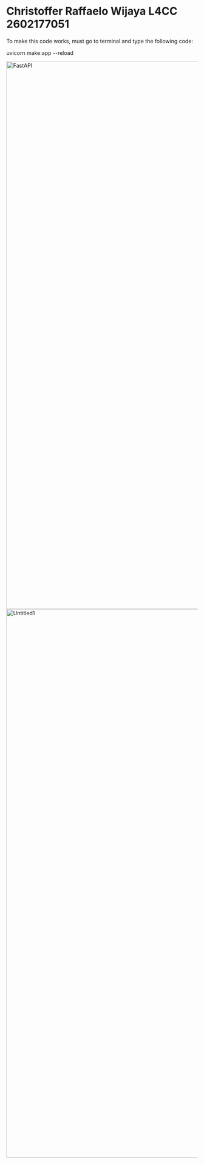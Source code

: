 # Christoffer Raffaelo Wijaya L4CC 2602177051

To make this code works, must go to terminal and type the following code:

uvicorn make:app --reload

<img width="1437" alt="FastAPI" src="https://github.com/RWijaya17/FastAPI_todoapp/assets/122419691/767ddada-aa5e-4e0f-8bf0-f78b08a4ef43">



<img width="1440" alt="Untitled1" src="https://github.com/RWijaya17/FastAPI_todoapp/assets/122419691/d8d9ce91-938d-4f19-a181-53a2483cc533">

